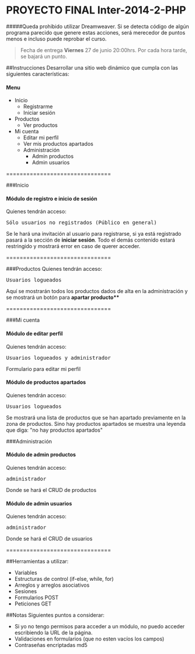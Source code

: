 PROYECTO FINAL Inter-2014-2-PHP
===============================
#####Queda prohibido utilizar Dreamweaver. Si se detecta código de algún programa parecido que genere estas acciones, será merecedor de puntos menos e incluso puede reprobar el curso.
<blockquote>
  Fecha de entrega <strong>Viernes</strong> 27 de junio 20:00hrs. Por cada hora tarde, se bajará un punto.
</blockquote>

##Instrucciones
Desarrollar una sitio web dinámico que cumpla con las siguientes características:
<h4>Menu</h4>
<ul>
  <li>Inicio
    <ul>
      <li>Registrarme</li>
      <li>Iniciar sesión</li>
    </ul>
  </li>
  <li>
    Productos
    <ul>
      <li>Ver productos</li>
    </ul>
  </li>
  <li>
    Mi cuenta
    <ul>
      <li>Editar mi perfil</li>
      <li>Ver mis productos apartados</li>
      <li>Administración
        <ul>
          <li>Admin productos</li>
          <li>Admin usuarios</li>
        </ul>
      </li>
    </ul>
  </li>
</ul>
===============================

###Inicio
<h4>Módulo de registro e inicio de sesión</h4>
Quienes tendrán acceso:
<pre>Sólo usuarios no registrados (Público en general)</pre>
<p>Se le hará una invitación al usuario para registrarse, si ya está registrado pasará a la sección de <strong>iniciar sesión</strong>. Todo el demás contenido estará restringido y mostrará error en caso de querer acceder.</p>
===============================

###Productos
Quienes tendrán acceso:
<pre>Usuarios logueados</pre>
<p>Aquí se mostrarán todos los productos dados de alta en la administración y se mostrará un botón para <strong>apartar producto**</strong></p>
===============================

###Mi cuenta
<h4>Módulo de editar perfil</h4>
Quienes tendrán acceso:
<pre>Usuarios logueados y administrador</pre>
Formulario para editar mi perfil
<h4>Módulo de productos apartados</h4>
<p>Quienes tendrán acceso:
<pre>Usuarios logueados</pre>
Se mostrará una lista de productos que se han apartado previamente en la zona de productos. Sino hay productos apartados se muestra una leyenda que diga: "no hay productos apartados"</p>
###Administración
<h4>Módulo de admin productos</h4>
Quienes tendrán acceso:
<pre>administrador</pre>
<p>Donde se hará el CRUD de productos</p>
<h4>Módulo de admin usuarios</h4>
Quienes tendrán acceso:
<pre>administrador</pre>
<p>Donde se hará el CRUD de usuarios</p>
===============================

##Herramientas a utilizar:
<ul>
  <li>Variables</li>
  <li>Estructuras de control (if-else, while, for)</li>
  <li>Arreglos y arreglos asociativos</li>
  <li>Sesiones</li>
  <li>Formularios POST</li>
  <li>Peticiones GET</li>
</ul>
##Notas
Siguientes puntos a considerar:
<ul>
  <li>Si yo no tengo permisos para acceder a un módulo, no puedo acceder escribiendo la URL de la página.</li>
  <li>Validaciones en formularios (que no esten vacíos los campos)</li>
  <li>Contraseñas encriptadas md5</li>
</ul>
